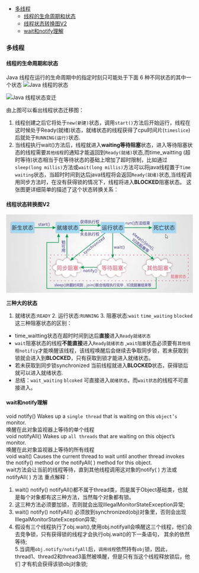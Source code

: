 - [多线程](#多线程)  
  - [线程的生命周期和状态](#线程的生命周期和状态)
  - [线程状态转换图V2](#线程状态转换图V2)
  - [wait和notify理解](#wait和notify理解)
  

### 多线程
#### 线程的生命周期和状态

Java 线程在运行的生命周期中的指定时刻只可能处于下面 6 种不同状态的其中一个状态
![Java 线程的状态 ](https://my-blog-to-use.oss-cn-beijing.aliyuncs.com/19-1-29/Java%E7%BA%BF%E7%A8%8B%E7%9A%84%E7%8A%B6%E6%80%81.png)

![Java 线程状态变迁 ](https://my-blog-to-use.oss-cn-beijing.aliyuncs.com/19-1-29/Java+%E7%BA%BF%E7%A8%8B%E7%8A%B6%E6%80%81%E5%8F%98%E8%BF%81.png)  

由上图可以看出线程状态迁移图：
1. 线程创建之后它将处于`new(新建)`状态，调用`start()`方法后开始运行，线程在这时候处于Ready(就绪)状态，就绪状态的线程获得了cpu时间片(`timeslice`)后就处于`RUNNING(运行)`状态.      
2. 当线程执行wait()方法后，线程就进入**waiting等待阻塞**状态，进入等待阻塞状态的线程需要`其他线程`的通知才能返回到`Ready(就绪)`状态,而time_waitting
(超时等待)状态相当于在等待状态的基础上增加了超时限制，比如通过`sleep(long millis)`方法或`wait(long millis)`方法可以将java线程置于`Time waiting`状态，当超时时间到达后java线程将会返回`Ready(就绪)`状态,当线程调用同步方法时，在没有获得锁的情况下，线程将进入**BLOCKED**阻塞状态。 
这张图更详细简单的描述了这个状态转换关系：

#### 线程状态转换图V2
![Java 线程状态简要图 ](https://github.com/slientup/WorkGuide/blob/master/thread_status.png)

**三种大的状态**  
1. 就绪状态:`READY` 2. 运行状态:`RUNNING` 3. 阻塞状态:`wait` `time_waiting` `blocked`
这三种阻塞状态的区别： 
- time_waitting状态在超时时间到达后**直接**进入`Ready就绪状态`    
- `wait`阻塞状态的线程**不能直接**进入`Ready就绪状态` ,`wait阻塞`状态必须要有`其他线程notifiy`才能唤醒该线程，该线程唤醒后会继续去争取同步锁，若未获取到锁就会进入到**BLOCKED**，只有获取到锁才能进入就绪状态。  
- 若未获取到同步锁synchronized 当前线程就进入**BLOCKED**状态，获得锁后就可以进入就绪状态.  
- 总结：`wait_waiting` `blcoked` 可直接进入`就绪状态`，而`wait状态`的线程不可直接进入。

#### wait和notify理解  
void notify()  Wakes up a `single thread` that is waiting on this `object’s` monitor.   
唤醒在此对象监视器上等待的单个线程  
void notifyAll() Wakes up `all threads` that are waiting on this object’s monitor.  
唤醒在此对象监视器上等待的所有线程  
void wait() Causes the current thread to wait until another thread invokes the notify() method or the notifyAll( ) method for this object.  
wait方法会让当前的线程等待，直到其他线程调用这对象的notify( ) 方法或 notifyAll( ) 方法 
重点解释：
1. wait() notify() notifyAll()都不属于thread类，而是属于Object基础类，也就是每个对象都有这三种方法，当然每个对象都有锁。  
2. 这三种方法必须要加锁，否则就会出现IllegalMonitorStateException异常;  
3. wait() notify() notifyAll() 必须放到synchronized(obj)对象里，否则会出现IllegalMonitorStateException异常;  
4. 假设有三个线程执行了obj.wait(),使用obj.notifyall会唤醒这三个线程，他们会去竞争锁，只有获得锁的线程才会执行obj.wait()的下一条语句，
其余的依然等待;  
5.当调用`obj.notify/notifyAll`后，`调用线程`依然持有`obj`锁，因此，thread1、thread2和thread3虽然被唤醒，但是只有当这个线程释放锁后，他们
才有机会获得该锁obj对象锁;  






